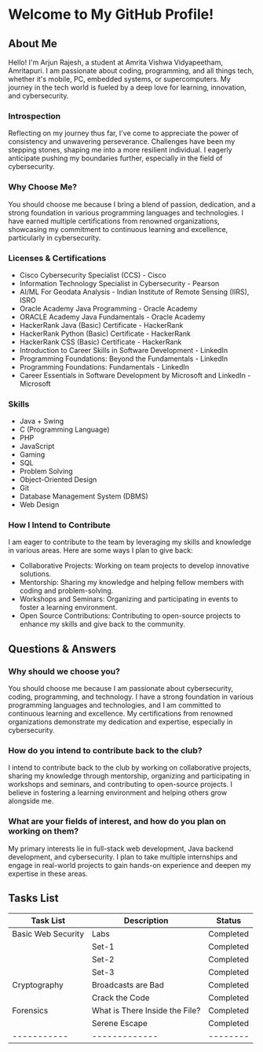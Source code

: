 # Welcome to My GitHub Profile!

## About Me

Hello! I'm Arjun Rajesh, a student at Amrita Vishwa Vidyapeetham, Amritapuri. I am passionate about coding, programming, and all things tech, whether it's mobile, PC, embedded systems, or supercomputers. My journey in the tech world is fueled by a deep love for learning, innovation, and cybersecurity.

### Introspection

Reflecting on my journey thus far, I've come to appreciate the power of consistency and unwavering perseverance. Challenges have been my stepping stones, shaping me into a more resilient individual. I eagerly anticipate pushing my boundaries further, especially in the field of cybersecurity.

### Why Choose Me?

You should choose me because I bring a blend of passion, dedication, and a strong foundation in various programming languages and technologies. I have earned multiple certifications from renowned organizations, showcasing my commitment to continuous learning and excellence, particularly in cybersecurity.

### Licenses & Certifications

- Cisco Cybersecurity Specialist (CCS) - Cisco
- Information Technology Specialist in Cybersecurity - Pearson
- AI/ML For Geodata Analysis - Indian Institute of Remote Sensing (IIRS), ISRO
- Oracle Academy Java Programming - Oracle Academy
- ORACLE Academy Java Fundamentals - Oracle Academy
- HackerRank Java (Basic) Certificate - HackerRank
- HackerRank Python (Basic) Certificate - HackerRank
- HackerRank CSS (Basic) Certificate - HackerRank
- Introduction to Career Skills in Software Development - LinkedIn
- Programming Foundations: Beyond the Fundamentals - LinkedIn
- Programming Foundations: Fundamentals - LinkedIn
- Career Essentials in Software Development by Microsoft and LinkedIn - Microsoft

### Skills

- Java + Swing
- C (Programming Language)
- PHP
- JavaScript
- Gaming
- SQL
- Problem Solving
- Object-Oriented Design
- Git
- Database Management System (DBMS)
- Web Design

### How I Intend to Contribute

I am eager to contribute to the team by leveraging my skills and knowledge in various areas. Here are some ways I plan to give back:

- Collaborative Projects: Working on team projects to develop innovative solutions.
- Mentorship: Sharing my knowledge and helping fellow members with coding and problem-solving.
- Workshops and Seminars: Organizing and participating in events to foster a learning environment.
- Open Source Contributions: Contributing to open-source projects to enhance my skills and give back to the community.

## Questions & Answers

### Why should we choose you?

You should choose me because I am passionate about cybersecurity, coding, programming, and technology. I have a strong foundation in various programming languages and technologies, and I am committed to continuous learning and excellence. My certifications from renowned organizations demonstrate my dedication and expertise, especially in cybersecurity.

### How do you intend to contribute back to the club?

I intend to contribute back to the club by working on collaborative projects, sharing my knowledge through mentorship, organizing and participating in workshops and seminars, and contributing to open-source projects. I believe in fostering a learning environment and helping others grow alongside me.

### What are your fields of interest, and how do you plan on working on them?

My primary interests lie in full-stack web development, Java backend development, and cybersecurity. I plan to take multiple internships and engage in real-world projects to gain hands-on experience and deepen my expertise in these areas.

## Tasks List

| Task List | Description | Status |
|-----------|-------------|--------|
| Basic Web Security | Labs | Completed |
|  | Set-1 | Completed |
|  | Set-2 | Completed |
|  | Set-3 | Completed |
| Cryptography | Broadcasts are Bad | Completed |
|  | Crack the Code | Completed |
| Forensics | What is There Inside the File? | Completed |
|  | Serene Escape | Completed |
|-----------|-------------|--------|

